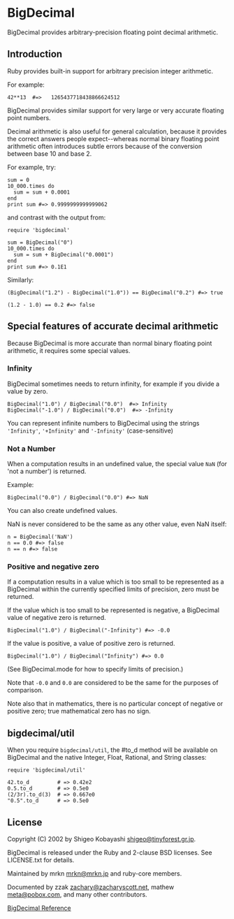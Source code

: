 # BigDecimal

BigDecimal provides arbitrary-precision floating point decimal arithmetic.

## Introduction

Ruby provides built-in support for arbitrary precision integer arithmetic.

For example:

    42**13  #=>   1265437718438866624512

BigDecimal provides similar support for very large or very accurate floating
point numbers.

Decimal arithmetic is also useful for general calculation, because it provides
the correct answers people expect--whereas normal binary floating point
arithmetic often introduces subtle errors because of the conversion between
base 10 and base 2.

For example, try:

    sum = 0
    10_000.times do
      sum = sum + 0.0001
    end
    print sum #=> 0.9999999999999062

and contrast with the output from:

    require 'bigdecimal'

    sum = BigDecimal("0")
    10_000.times do
      sum = sum + BigDecimal("0.0001")
    end
    print sum #=> 0.1E1

Similarly:

    (BigDecimal("1.2") - BigDecimal("1.0")) == BigDecimal("0.2") #=> true

    (1.2 - 1.0) == 0.2 #=> false

## Special features of accurate decimal arithmetic

Because BigDecimal is more accurate than normal binary floating point
arithmetic, it requires some special values.

### Infinity

BigDecimal sometimes needs to return infinity, for example if you divide a
value by zero.

    BigDecimal("1.0") / BigDecimal("0.0")  #=> Infinity
    BigDecimal("-1.0") / BigDecimal("0.0")  #=> -Infinity

You can represent infinite numbers to BigDecimal using the strings
`'Infinity'`, `'+Infinity'` and `'-Infinity'` (case-sensitive)

### Not a Number

When a computation results in an undefined value, the special value `NaN` (for
'not a number') is returned.

Example:

    BigDecimal("0.0") / BigDecimal("0.0") #=> NaN

You can also create undefined values.

NaN is never considered to be the same as any other value, even NaN itself:

    n = BigDecimal('NaN')
    n == 0.0 #=> false
    n == n #=> false

### Positive and negative zero

If a computation results in a value which is too small to be represented as a
BigDecimal within the currently specified limits of precision, zero must be
returned.

If the value which is too small to be represented is negative, a BigDecimal
value of negative zero is returned.

    BigDecimal("1.0") / BigDecimal("-Infinity") #=> -0.0

If the value is positive, a value of positive zero is returned.

    BigDecimal("1.0") / BigDecimal("Infinity") #=> 0.0

(See BigDecimal.mode for how to specify limits of precision.)

Note that `-0.0` and `0.0` are considered to be the same for the purposes of
comparison.

Note also that in mathematics, there is no particular concept of negative or
positive zero; true mathematical zero has no sign.

## bigdecimal/util

When you require `bigdecimal/util`, the #to_d method will be available on
BigDecimal and the native Integer, Float, Rational, and String classes:

    require 'bigdecimal/util'

    42.to_d         # => 0.42e2
    0.5.to_d        # => 0.5e0
    (2/3r).to_d(3)  # => 0.667e0
    "0.5".to_d      # => 0.5e0

## License

Copyright (C) 2002 by Shigeo Kobayashi <shigeo@tinyforest.gr.jp>.

BigDecimal is released under the Ruby and 2-clause BSD licenses. See
LICENSE.txt for details.

Maintained by mrkn <mrkn@mrkn.jp> and ruby-core members.

Documented by zzak <zachary@zacharyscott.net>, mathew <meta@pobox.com>, and
many other contributors.

[BigDecimal Reference](https://ruby-doc.org/stdlib-2.5.0/libdoc/bigdecimal/rdoc/BigDecimal.html)
